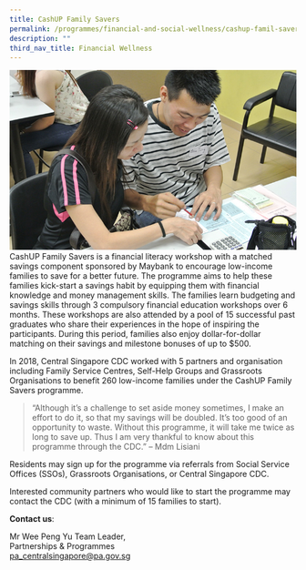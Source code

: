 ```yaml
---
title: CashUP Family Savers
permalink: /programmes/financial-and-social-wellness/cashup-famil-savers/
description: ""
third_nav_title: Financial Wellness
---
```

![CashUP Family Savers](/images/Programmes/cashup-family-savers.jpg)
CashUP Family Savers is a financial literacy workshop with a matched savings component sponsored by Maybank to encourage low-income families to save for a better future. The programme aims to help these families kick-start a savings habit by equipping them with financial knowledge and money management skills. The families learn budgeting and savings skills through 3 compulsory financial education workshops over 6 months. These workshops are also attended by a pool of 15 successful past graduates who share their experiences in the hope of inspiring the participants. During this period, families also enjoy dollar-for-dollar matching on their savings and milestone bonuses of up to $500.

In 2018, Central Singapore CDC worked with 5 partners and organisation including Family Service Centres, Self-Help Groups and Grassroots Organisations to benefit 260 low-income families under the CashUP Family Savers programme.

> “Although it’s a challenge to set aside money sometimes, I make an effort to do it, so that my savings will be doubled. It’s too good of an opportunity to waste. Without this programme, it will take me twice as long to save up. Thus I am very thankful to know about this programme through the CDC.” – Mdm Lisiani

Residents may sign up for the programme via referrals from Social Service Offices (SSOs), Grassroots Organisations, or Central Singapore CDC.

Interested community partners who would like to start the programme may contact the CDC (with a minimum of 15 families to start).

**Contact us**:

Mr Wee Peng Yu
Team Leader,   
Partnerships & Programmes  
[pa\_centralsingapore@pa.gov.sg](mailto:pa_centralsingapore@pa.gov.sg)